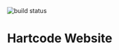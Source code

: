 <img src="https://git.hartcode.com/ci/projects/6/status.png?ref=master" alt="build status">
<h1>Hartcode Website</h1>